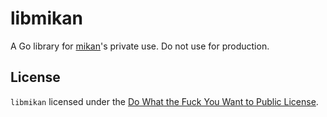 libmikan
========

A Go library for [mikan](https://github.com/mikan)'s private use.
Do not use for production.

## License

`libmikan` licensed under the [Do What the Fuck You Want to Public License](LICENSE).
